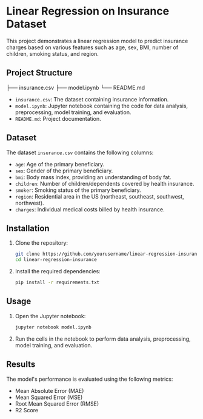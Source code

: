 # Linear Regression on Insurance Dataset

This project demonstrates a linear regression model to predict insurance charges based on various features such as age, sex, BMI, number of children, smoking status, and region.

## Project Structure
├── insurance.csv ├── model.ipynb └── README.md


- `insurance.csv`: The dataset containing insurance information.
- `model.ipynb`: Jupyter notebook containing the code for data analysis, preprocessing, model training, and evaluation.
- `README.md`: Project documentation.

## Dataset

The dataset `insurance.csv` contains the following columns:
- `age`: Age of the primary beneficiary.
- `sex`: Gender of the primary beneficiary.
- `bmi`: Body mass index, providing an understanding of body fat.
- `children`: Number of children/dependents covered by health insurance.
- `smoker`: Smoking status of the primary beneficiary.
- `region`: Residential area in the US (northeast, southeast, southwest, northwest).
- `charges`: Individual medical costs billed by health insurance.

## Installation

1. Clone the repository:
    ```sh
    git clone https://github.com/yourusername/linear-regression-insurance.git
    cd linear-regression-insurance
    ```

2. Install the required dependencies:
    ```sh
    pip install -r requirements.txt
    ```

## Usage

1. Open the Jupyter notebook:
    ```sh
    jupyter notebook model.ipynb
    ```

2. Run the cells in the notebook to perform data analysis, preprocessing, model training, and evaluation.

## Results

The model's performance is evaluated using the following metrics:
- Mean Absolute Error (MAE)
- Mean Squared Error (MSE)
- Root Mean Squared Error (RMSE)
- R2 Score
